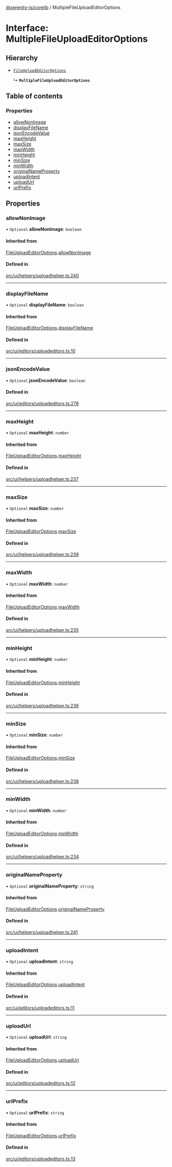 [@serenity-is/corelib](../README.md) / MultipleFileUploadEditorOptions

# Interface: MultipleFileUploadEditorOptions

## Hierarchy

- [`FileUploadEditorOptions`](FileUploadEditorOptions.md)

  ↳ **`MultipleFileUploadEditorOptions`**

## Table of contents

### Properties

- [allowNonImage](MultipleFileUploadEditorOptions.md#allownonimage)
- [displayFileName](MultipleFileUploadEditorOptions.md#displayfilename)
- [jsonEncodeValue](MultipleFileUploadEditorOptions.md#jsonencodevalue)
- [maxHeight](MultipleFileUploadEditorOptions.md#maxheight)
- [maxSize](MultipleFileUploadEditorOptions.md#maxsize)
- [maxWidth](MultipleFileUploadEditorOptions.md#maxwidth)
- [minHeight](MultipleFileUploadEditorOptions.md#minheight)
- [minSize](MultipleFileUploadEditorOptions.md#minsize)
- [minWidth](MultipleFileUploadEditorOptions.md#minwidth)
- [originalNameProperty](MultipleFileUploadEditorOptions.md#originalnameproperty)
- [uploadIntent](MultipleFileUploadEditorOptions.md#uploadintent)
- [uploadUrl](MultipleFileUploadEditorOptions.md#uploadurl)
- [urlPrefix](MultipleFileUploadEditorOptions.md#urlprefix)

## Properties

### allowNonImage

• `Optional` **allowNonImage**: `boolean`

#### Inherited from

[FileUploadEditorOptions](FileUploadEditorOptions.md).[allowNonImage](FileUploadEditorOptions.md#allownonimage)

#### Defined in

[src/ui/helpers/uploadhelper.ts:240](https://github.com/serenity-is/serenity/blob/master/packages/corelib/src/ui/helpers/uploadhelper.ts#L240)

___

### displayFileName

• `Optional` **displayFileName**: `boolean`

#### Inherited from

[FileUploadEditorOptions](FileUploadEditorOptions.md).[displayFileName](FileUploadEditorOptions.md#displayfilename)

#### Defined in

[src/ui/editors/uploadeditors.ts:10](https://github.com/serenity-is/serenity/blob/master/packages/corelib/src/ui/editors/uploadeditors.ts#L10)

___

### jsonEncodeValue

• `Optional` **jsonEncodeValue**: `boolean`

#### Defined in

[src/ui/editors/uploadeditors.ts:278](https://github.com/serenity-is/serenity/blob/master/packages/corelib/src/ui/editors/uploadeditors.ts#L278)

___

### maxHeight

• `Optional` **maxHeight**: `number`

#### Inherited from

[FileUploadEditorOptions](FileUploadEditorOptions.md).[maxHeight](FileUploadEditorOptions.md#maxheight)

#### Defined in

[src/ui/helpers/uploadhelper.ts:237](https://github.com/serenity-is/serenity/blob/master/packages/corelib/src/ui/helpers/uploadhelper.ts#L237)

___

### maxSize

• `Optional` **maxSize**: `number`

#### Inherited from

[FileUploadEditorOptions](FileUploadEditorOptions.md).[maxSize](FileUploadEditorOptions.md#maxsize)

#### Defined in

[src/ui/helpers/uploadhelper.ts:239](https://github.com/serenity-is/serenity/blob/master/packages/corelib/src/ui/helpers/uploadhelper.ts#L239)

___

### maxWidth

• `Optional` **maxWidth**: `number`

#### Inherited from

[FileUploadEditorOptions](FileUploadEditorOptions.md).[maxWidth](FileUploadEditorOptions.md#maxwidth)

#### Defined in

[src/ui/helpers/uploadhelper.ts:235](https://github.com/serenity-is/serenity/blob/master/packages/corelib/src/ui/helpers/uploadhelper.ts#L235)

___

### minHeight

• `Optional` **minHeight**: `number`

#### Inherited from

[FileUploadEditorOptions](FileUploadEditorOptions.md).[minHeight](FileUploadEditorOptions.md#minheight)

#### Defined in

[src/ui/helpers/uploadhelper.ts:236](https://github.com/serenity-is/serenity/blob/master/packages/corelib/src/ui/helpers/uploadhelper.ts#L236)

___

### minSize

• `Optional` **minSize**: `number`

#### Inherited from

[FileUploadEditorOptions](FileUploadEditorOptions.md).[minSize](FileUploadEditorOptions.md#minsize)

#### Defined in

[src/ui/helpers/uploadhelper.ts:238](https://github.com/serenity-is/serenity/blob/master/packages/corelib/src/ui/helpers/uploadhelper.ts#L238)

___

### minWidth

• `Optional` **minWidth**: `number`

#### Inherited from

[FileUploadEditorOptions](FileUploadEditorOptions.md).[minWidth](FileUploadEditorOptions.md#minwidth)

#### Defined in

[src/ui/helpers/uploadhelper.ts:234](https://github.com/serenity-is/serenity/blob/master/packages/corelib/src/ui/helpers/uploadhelper.ts#L234)

___

### originalNameProperty

• `Optional` **originalNameProperty**: `string`

#### Inherited from

[FileUploadEditorOptions](FileUploadEditorOptions.md).[originalNameProperty](FileUploadEditorOptions.md#originalnameproperty)

#### Defined in

[src/ui/helpers/uploadhelper.ts:241](https://github.com/serenity-is/serenity/blob/master/packages/corelib/src/ui/helpers/uploadhelper.ts#L241)

___

### uploadIntent

• `Optional` **uploadIntent**: `string`

#### Inherited from

[FileUploadEditorOptions](FileUploadEditorOptions.md).[uploadIntent](FileUploadEditorOptions.md#uploadintent)

#### Defined in

[src/ui/editors/uploadeditors.ts:11](https://github.com/serenity-is/serenity/blob/master/packages/corelib/src/ui/editors/uploadeditors.ts#L11)

___

### uploadUrl

• `Optional` **uploadUrl**: `string`

#### Inherited from

[FileUploadEditorOptions](FileUploadEditorOptions.md).[uploadUrl](FileUploadEditorOptions.md#uploadurl)

#### Defined in

[src/ui/editors/uploadeditors.ts:12](https://github.com/serenity-is/serenity/blob/master/packages/corelib/src/ui/editors/uploadeditors.ts#L12)

___

### urlPrefix

• `Optional` **urlPrefix**: `string`

#### Inherited from

[FileUploadEditorOptions](FileUploadEditorOptions.md).[urlPrefix](FileUploadEditorOptions.md#urlprefix)

#### Defined in

[src/ui/editors/uploadeditors.ts:13](https://github.com/serenity-is/serenity/blob/master/packages/corelib/src/ui/editors/uploadeditors.ts#L13)
